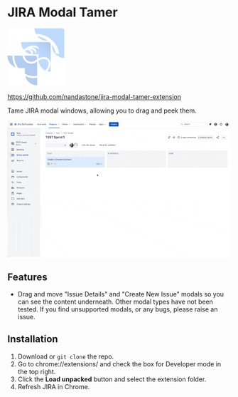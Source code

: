 # JIRA Modal Tamer

![](docs/logo.png)

https://github.com/nandastone/jira-modal-tamer-extension

Tame JIRA modal windows, allowing you to drag and peek them.

![](docs/demo.gif)

## Features

* Drag and move "Issue Details" and "Create New Issue" modals so you can see the content underneath. Other modal types have not been tested. If you find unsupported modals, or any bugs, please raise an issue.

## Installation

1. Download or `git clone` the repo.
2. Go to chrome://extensions/ and check the box for Developer mode in the top right.
3. Click the **Load unpacked** button and select the extension folder.
4. Refresh JIRA in Chrome.